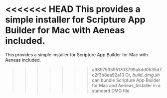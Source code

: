 <<<<<<< HEAD
This provides a simple installer for Scripture App Builder for Mac with Aeneas included.
=======
This provides a simple installer for Scripture App Builder for Mac with Aeneas included.  
>>>>>>> a9897535951703799a5dd0535d7c2f3b8ea92a13
Or, *build\_dmg.sh* can bundle Scripture App Builder for Mac and Aeneas_Installer in a standard DMG file.
